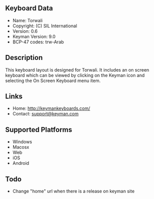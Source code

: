 Keyboard Data
-------------

* Name:           Torwali
* Copyright:      (C) SIL International
* Version:        0.6
* Keyman Version: 9.0
* BCP-47 codes:   trw-Arab

Description
-----------

This keyboard layout is designed for Torwali. It includes 
an on screen keyboard which can be viewed by clicking on the Keyman icon 
and selecting the On Screen Keyboard menu item.   

Links
-----

 * Home:     <http://keymankeyboards.com/>
 * Contact:  <support@keyman.com>
 
Supported Platforms
-------------------

 * Windows
 * Macosx
 * Web
 * iOS
 * Android

Todo
----

* Change "home" url when there is a release on keyman site